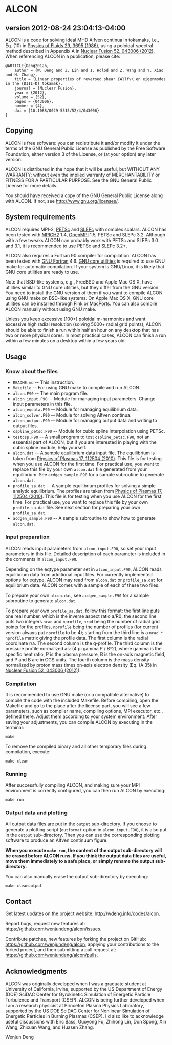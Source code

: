 ALCON
=====
version 2012-08-24 23:04:13-04:00
---------------------------------

ALCON is a code for solving ideal MHD Alfven continua in tokamaks,
i.e., Eq. (10) in
[Physics of Fluids 29, 3695 (1986)](http://dx.doi.org/10.1063/1.865801),
using a poloidal-spectral method described in Appendix A in
[Nuclear Fusion 52, 043006 (2012)](http://wdeng.info/?p=117).
When referencing ALCON in a publication, please cite:

	@ARTICLE{Deng2012b,
		author = {W. Deng and Z. Lin and I. Holod and Z. Wang and Y. Xiao and H. Zhang},
		title = {Linear properties of reversed shear {A}lfv\'en eigenmodes in the {DIII-D} tokamak},
		journal = {Nuclear Fusion},
		year = {2012},
		volume = {52},
		pages = {043006},
		number = {4},
		doi = {10.1088/0029-5515/52/4/043006}
	}


Copying
-------

ALCON is free software: you can redistribute it and/or modify
it under the terms of the GNU General Public License as published by
the Free Software Foundation, either version 3 of the License, or
(at your option) any later version.

ALCON is distributed in the hope that it will be useful,
but WITHOUT ANY WARRANTY; without even the implied warranty of
MERCHANTABILITY or FITNESS FOR A PARTICULAR PURPOSE.  See the
GNU General Public License for more details.

You should have received a copy of the GNU General Public License
along with ALCON.  If not, see <http://www.gnu.org/licenses/>.


System requirements
-------------------

ALCON requires MPI-2, [PETSc](http://www.mcs.anl.gov/petsc/) and
[SLEPc](http://www.grycap.upv.es/slepc/) with complex scalars.  ALCON has been
tested with [MPICH2](http://www.mcs.anl.gov/research/projects/mpich2/) 1.4,
[OpenMPI](http://www.open-mpi.org/) 1.5, PETSc and SLEPc 3.2.  Although with a
few tweaks ALCON can probably work with PETSc and SLEPc 3.0 and 3.1, it is
recommended to use PETSc and SLEPc 3.2+.

ALCON also requires a Fortran 90 compiler for compilation.  ALCON has been
tested with [GNU Fortran](http://gcc.gnu.org/fortran/) 4.6.  [GNU core
utilities](http://www.gnu.org/software/coreutils/) is required to use GNU make
for automatic compilation.  If your system is GNU/Linux, it is likely that GNU
core utilities are ready to use.

Note that BSD-like systems, e.g., FreeBSD and Apple Mac OS X, have utilities
similar to GNU core utilities, but they differ from the GNU version.  You need
to install the GNU version of them if you want to compile ALCON using GNU make
on BSD-like systems.  On Apple Mac OS X, GNU core utilities can be installed
through [Fink](http://www.finkproject.org/) or
[MacPorts](http://www.macports.org/).  You can also compile ALCON manually
without using GNU make.

Unless you keep excessive (100+) poloidal m-harmonics and want excessive high
radial resolution (solving 5000+ radial grid points), ALCON should be able to
finish a run within half an hour on any desktop that has two or more physical
cores.  In most practical cases, ALCON can finish a run within a few minutes on
a desktop within a few years old.


Usage
-----

### Know about the files

+ `README.md` -- This instruction.
+ `Makefile` -- For using GNU make to compile and run ALCON.
+ `alcon.F90` -- The main program file.
+ `alcon_input.F90` -- Module for managing input parameters. Change input
parameters in this file.
+ `alcon_eqdata.F90` -- Module for managing equilibrium data.
+ `alcon_solver.F90` -- Module for solving Alfven continua.
+ `alcon_output.F90` -- Module for managing output data and writing to output
files.
+ `cspline_petsc.F90` -- Module for cubic spline interpolation using PETSc.
+ `testcsp.F90` -- A small program to test `cspline_petsc.F90`, not an
essential part of ALCON, but if you are interested in playing with the cubic
spline module, help yourself.
+ `alcon.dat` -- A sample equilibrium data input file.  The equilibrium is
taken from [Physics of Plasmas 17, 112504 (2010)](http://wdeng.info/?p=37).
This file is for testing when you use ALCON for the first time.  For practical
use, you want to replace this file by your own `alcon.dat` file generated from
your equilibrium.  See `acdgen_sample.F90` for a sample subroutine to generate
`alcon.dat`.
+ `profile_sa.dat` -- A sample equilibrium profiles for solving a simple
analytic equilibrium.  The profiles are taken from
[Physics of Plasmas 17, 112504 (2010)](http://wdeng.info/?p=37).  This file is
for testing when you use ALCON for the first time.  For practical use, you want
to replace this file by your own `profile_sa.dat` file.  See next section for
preparing your own `profile_sa.dat`.
+ `acdgen_sample.F90` -- A sample subroutine to show how to generate
`alcon.dat`.


### Input preparation

ALCON reads input parameters from `alcon_input.F90`, so set your input
parameters in this file.  Detailed description of each parameter is included in
the comments in `alcon_input.F90`.

Depending on the eqtype parameter set in `alcon_input.F90`, ALCON reads
equilibrium data from additional input files.  For currently implemented
options for eqtype, ALCON may read from `alcon.dat` or `profile_sa.dat` for
equilibrium data.  ALCON comes with a sample of each of these two files.

To prepare your own `alcon.dat`, see `acdgen_sample.F90` for a sample
subroutine to generate `alcon.dat`.

To prepare your own `profile_sa.dat`, follow this format: the first line puts
one real number, which is the inverse aspect ratio a/R0; the second line puts
two integers `nrad` and `nprofile`, `nrad` being the number of radial grid
points for the profiles, `nprofile` being the number of profiles (for current
version always put `nprofile` to be 4); starting from the third line is a
`nrad * nprofile` matrix giving the profile data.  The first column is the radial
coordinate r/a.  The second column is the q-profile.  The third column is the
pressure profile normalized as: (4 pi gamma P / B^2), where gamma is the
specific heat ratio, P is the plasma pressure, B is the on-axis magnetic field,
and P and B are in CGS units.  The fourth column is the mass density normalized
by proton mass times on-axis electron density (Eq. (A.35) in
[Nuclear Fusion 52, 043006 (2012)](http://wdeng.info/?p=117)).


### Compilation

It is recommended to use GNU make (or a compatible alternative) to compile the
code with the included Makefile.  Before compiling, open the Makefile and go to
the place after the license part, you will see a few parameters, such as
compiler name, compiling options, MPI executor, etc., defined there.  Adjust
them according to your system environment.  After saving your adjustments, you
can compile ALCON by executing in the terminal:

	make

To remove the compiled binary and all other temporary files during compilation,
execute:

	make clean


### Running

After successfully compiling ALCON, and making sure your MPI environment is
correctly configured, you can then run ALCON by executing:

	make run


### Output data and plotting

All output data files are put in the `output` sub-directory.  If you choose to
generate a plotting script (`outformat` option in `alcon_input.F90`), it is
also put in the `output` sub-directory.  Then you can use the corresponding
plotting software to produce an Alfven continuum figure.

**When you execute `make run`, the content of the output sub-directory will be
erased before ALCON runs.  If you think the output data files are useful, move
them immediately to a safe place, or simply rename the output sub-directory.**

You can also manually erase the output sub-directory by executing:

	make cleanoutput


Contact
-------

Get latest updates on the project website:
<http://wdeng.info/codes/alcon>.

Report bugs, request new features at:
<https://github.com/wenjundeng/alcon/issues>.

Contribute patches, new features by forking the project on GitHub:
<https://github.com/wenjundeng/alcon>, applying your contributions to the
forked project, and then submitting a pull request at:
<https://github.com/wenjundeng/alcon/pulls>.


Acknowledgments
---------------

ALCON was originally developed when I was a graduate student at University of
California, Irvine, supported by the US Department of Energy (DOE) SciDAC
Center for Gyrokinetic Simulation of Energetic Particle Turbulence and
Transport (GSEP).  ALCON is being further developed when I am a research
physicist at Princeton Plasma Physics Laboratory, supported by the US DOE
SciDAC Center for Nonlinear Simulation of Energetic Particles in Burning
Plasmas (CSEP).  I'd also like to acknowledge useful discussions with Eric
Bass, Guoyong Fu, Zhihong Lin, Don Spong, Xin Wang, Zhixuan Wang, and
Huasen Zhang.

Wenjun Deng

